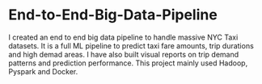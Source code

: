 # End-to-End-Big-Data-Pipeline
I created an end to end big data pipeline to handle massive NYC Taxi datasets. It is a full ML pipeline to predict taxi fare amounts, trip durations and high demad areas. I have also built visual reports on trip demand patterns and prediction performance. This project mainly used Hadoop, Pyspark and Docker.
